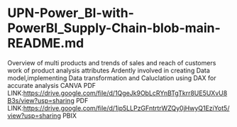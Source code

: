 # UPN-Power_BI-with-PowerBI_Supply-Chain-blob-main-README.md
Overview of multi products and trends of sales and reach of customers work of product analysis attributes
Ardently involved in creating Data model,implementing Data transformation and Caluclation using DAX for accurate analysis
CANVA PDF LINK:https://drive.google.com/file/d/1QgeJk9ObLcRYnBTgTkrr8UE5UXvU8B3s/view?usp=sharing PDF
LINK:https://drive.google.com/file/d/1ip5LLPzGFntrtrWZQy0jHwyQ1EziYot5/view?usp=sharing PBIX
